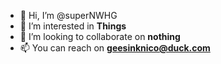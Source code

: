 - 👋 Hi, I’m @superNWHG
- 👀 I’m interested in **Things**
- 💞️ I’m looking to collaborate on **nothing**
- 📫 You can reach on **geesinknico@duck.com**

<!---
superNWHG/superNWHG is a ✨ special ✨ repository because its `README.md` (this file) appears on your GitHub profile.
You can click the Preview link to take a look at your changes.
--->
